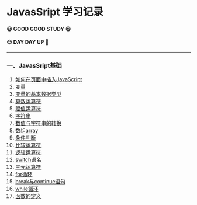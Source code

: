 JavasSript 学习记录
===================

#### :smiley: GOOD GOOD STUDY :smiley:

#### :heart_eyes: DAY DAY UP :rocket:

---

### 一、JavasSript基础

1.	[如何在页面中插入JavaScript](html/01_insert_type.html)
2.	[变量](html/o2_variable.html)
3.	[变量的基本数据类型](html/03_variable_type.html)
4.	[算数运算符](html/04_arlthmetle_operator.html)
5.	[赋值运算符](html/05_assignment_operators.html)
6.	[字符串](html/06_string.html)
7.	[数值与字符串的转换](html/07_number_and_string_transform.html)
8.	[数组array](html/08_array.html)
9.	[条件判断](html/09_if_else.html)
10.	[比较运算符](html/10_comparison_operator.html)
11.	[逻辑运算符](html/11_logical_operator.html)
12.	[switch语名](html/12_switch.html)
13.	[三元运算符](html/13_ternary_operator.html)
14.	[for循环](html/14_for_loop.html)
15.	[break与continue语句](html/15_break_and_continue.html)
16.	[while循环](html/16_while_loop.html)
17.	[函数的定义](html/17_function.html)
